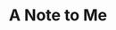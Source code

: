 ---
pid: CH252
title: A Note to Me
location_transcription: North Kensington
zipcode: '19103'
outside_phl: 
neighborhood: Rittenhouse Square,Avenue of The Arts,Logan Square,Fitler Square
age: '23'
age_range: 20-29
instagram: 
image_file_name: CH_252.jpg
proposal_transcription: |-
  sticky note pad
  //with physical sticky notes on the side of the statue//
topic: Education,Unknown
topic_summary: 0, 0
type: Interactive,Sculpture Statue
keywords_other: 
credit: 
image_labels: 
twitter: 
facebook: 
permalink: "/monuments/ch252/"
layout: item-page
---